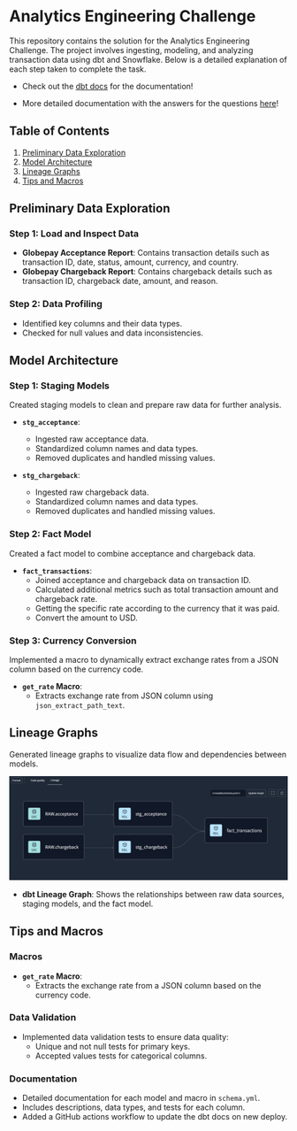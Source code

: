 # Analytics Engineering Challenge

This repository contains the solution for the Analytics Engineering Challenge. The project involves ingesting, modeling, and analyzing transaction data using dbt and Snowflake. Below is a detailed explanation of each step taken to complete the task.

- Check out the [dbt docs](https://luiz-decio.github.io/deel-home-task-globepay/#!/overview) for the documentation!

- More detailed documentation with the answers for the questions [here](/docs/deel_home_task_globepay.pdf)!

## Table of Contents

1. [Preliminary Data Exploration](#preliminary-data-exploration)
2. [Model Architecture](#model-architecture)
3. [Lineage Graphs](#lineage-graphs)
4. [Tips and Macros](#tips-and-macros)

## Preliminary Data Exploration

### Step 1: Load and Inspect Data

- **Globepay Acceptance Report**: Contains transaction details such as transaction ID, date, status, amount, currency, and country.
- **Globepay Chargeback Report**: Contains chargeback details such as transaction ID, chargeback date, amount, and reason.

### Step 2: Data Profiling

- Identified key columns and their data types.
- Checked for null values and data inconsistencies.

## Model Architecture

### Step 1: Staging Models

Created staging models to clean and prepare raw data for further analysis.

- **`stg_acceptance`**:
  - Ingested raw acceptance data.
  - Standardized column names and data types.
  - Removed duplicates and handled missing values.

- **`stg_chargeback`**:
  - Ingested raw chargeback data.
  - Standardized column names and data types.
  - Removed duplicates and handled missing values.

### Step 2: Fact Model

Created a fact model to combine acceptance and chargeback data.

- **`fact_transactions`**:
  - Joined acceptance and chargeback data on transaction ID.
  - Calculated additional metrics such as total transaction amount and chargeback rate.
  - Getting the specific rate according to the currency that it was paid.
  - Convert the amount to USD.


### Step 3: Currency Conversion

Implemented a macro to dynamically extract exchange rates from a JSON column based on the currency code.

- **`get_rate` Macro**:
  - Extracts exchange rate from JSON column using `json_extract_path_text`.

## Lineage Graphs

Generated lineage graphs to visualize data flow and dependencies between models.

![Alt](/docs/lineage.png)

- **dbt Lineage Graph**: Shows the relationships between raw data sources, staging models, and the fact model.

## Tips and Macros

### Macros

- **`get_rate` Macro**:
  - Extracts the exchange rate from a JSON column based on the currency code.

### Data Validation

- Implemented data validation tests to ensure data quality:
  - Unique and not null tests for primary keys.
  - Accepted values tests for categorical columns.

### Documentation

- Detailed documentation for each model and macro in `schema.yml`.
- Includes descriptions, data types, and tests for each column.
- Added a GitHub actions workflow to update the dbt docs on new deploy.
